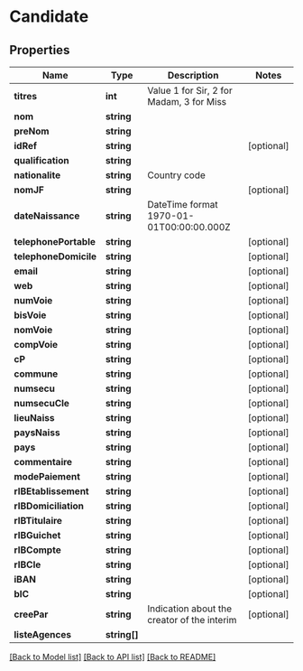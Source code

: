 # Candidate

## Properties
Name | Type | Description | Notes
------------ | ------------- | ------------- | -------------
**titres** | **int** | Value 1 for Sir, 2 for Madam, 3 for Miss | 
**nom** | **string** |  | 
**preNom** | **string** |  | 
**idRef** | **string** |  | [optional] 
**qualification** | **string** |  | 
**nationalite** | **string** | Country code | 
**nomJF** | **string** |  | [optional] 
**dateNaissance** | **string** | DateTime format 1970-01-01T00:00:00.000Z | 
**telephonePortable** | **string** |  | [optional] 
**telephoneDomicile** | **string** |  | [optional] 
**email** | **string** |  | [optional] 
**web** | **string** |  | [optional] 
**numVoie** | **string** |  | [optional] 
**bisVoie** | **string** |  | [optional] 
**nomVoie** | **string** |  | [optional] 
**compVoie** | **string** |  | [optional] 
**cP** | **string** |  | [optional] 
**commune** | **string** |  | [optional] 
**numsecu** | **string** |  | [optional] 
**numsecuCle** | **string** |  | [optional] 
**lieuNaiss** | **string** |  | [optional] 
**paysNaiss** | **string** |  | [optional] 
**pays** | **string** |  | [optional] 
**commentaire** | **string** |  | [optional] 
**modePaiement** | **string** |  | [optional] 
**rIBEtablissement** | **string** |  | [optional] 
**rIBDomiciliation** | **string** |  | [optional] 
**rIBTitulaire** | **string** |  | [optional] 
**rIBGuichet** | **string** |  | [optional] 
**rIBCompte** | **string** |  | [optional] 
**rIBCle** | **string** |  | [optional] 
**iBAN** | **string** |  | [optional] 
**bIC** | **string** |  | [optional] 
**creePar** | **string** | Indication about the creator of the interim | [optional] 
**listeAgences** | **string[]** |  | 

[[Back to Model list]](../../README.md#documentation-for-models) [[Back to API list]](../../README.md#documentation-for-api-endpoints) [[Back to README]](../../README.md)


